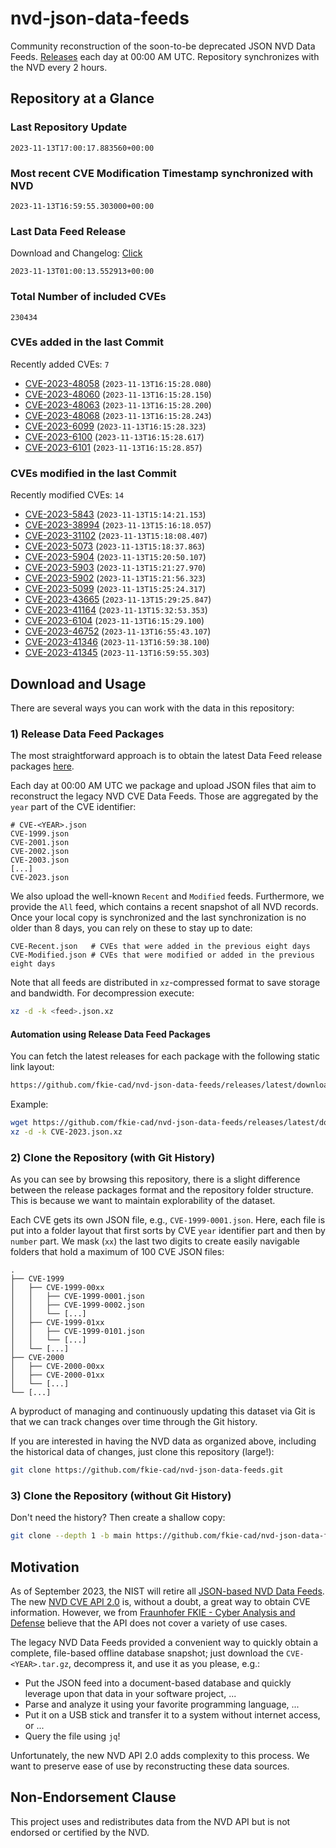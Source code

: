 # nvd-json-data-feeds

Community reconstruction of the soon-to-be deprecated JSON NVD Data Feeds. 
[Releases](https://github.com/fkie-cad/nvd-json-data-feeds/releases/latest) each day at 00:00 AM UTC.
Repository synchronizes with the NVD every 2 hours.

## Repository at a Glance

### Last Repository Update

```plain
2023-11-13T17:00:17.883560+00:00
```

### Most recent CVE Modification Timestamp synchronized with NVD

```plain
2023-11-13T16:59:55.303000+00:00
```

### Last Data Feed Release

Download and Changelog: [Click](https://github.com/fkie-cad/nvd-json-data-feeds/releases/latest)

```plain
2023-11-13T01:00:13.552913+00:00
```

### Total Number of included CVEs

```plain
230434
```

### CVEs added in the last Commit

Recently added CVEs: `7`

* [CVE-2023-48058](CVE-2023/CVE-2023-480xx/CVE-2023-48058.json) (`2023-11-13T16:15:28.080`)
* [CVE-2023-48060](CVE-2023/CVE-2023-480xx/CVE-2023-48060.json) (`2023-11-13T16:15:28.150`)
* [CVE-2023-48063](CVE-2023/CVE-2023-480xx/CVE-2023-48063.json) (`2023-11-13T16:15:28.200`)
* [CVE-2023-48068](CVE-2023/CVE-2023-480xx/CVE-2023-48068.json) (`2023-11-13T16:15:28.243`)
* [CVE-2023-6099](CVE-2023/CVE-2023-60xx/CVE-2023-6099.json) (`2023-11-13T16:15:28.323`)
* [CVE-2023-6100](CVE-2023/CVE-2023-61xx/CVE-2023-6100.json) (`2023-11-13T16:15:28.617`)
* [CVE-2023-6101](CVE-2023/CVE-2023-61xx/CVE-2023-6101.json) (`2023-11-13T16:15:28.857`)


### CVEs modified in the last Commit

Recently modified CVEs: `14`

* [CVE-2023-5843](CVE-2023/CVE-2023-58xx/CVE-2023-5843.json) (`2023-11-13T15:14:21.153`)
* [CVE-2023-38994](CVE-2023/CVE-2023-389xx/CVE-2023-38994.json) (`2023-11-13T15:16:18.057`)
* [CVE-2023-31102](CVE-2023/CVE-2023-311xx/CVE-2023-31102.json) (`2023-11-13T15:18:08.407`)
* [CVE-2023-5073](CVE-2023/CVE-2023-50xx/CVE-2023-5073.json) (`2023-11-13T15:18:37.863`)
* [CVE-2023-5904](CVE-2023/CVE-2023-59xx/CVE-2023-5904.json) (`2023-11-13T15:20:50.107`)
* [CVE-2023-5903](CVE-2023/CVE-2023-59xx/CVE-2023-5903.json) (`2023-11-13T15:21:27.970`)
* [CVE-2023-5902](CVE-2023/CVE-2023-59xx/CVE-2023-5902.json) (`2023-11-13T15:21:56.323`)
* [CVE-2023-5099](CVE-2023/CVE-2023-50xx/CVE-2023-5099.json) (`2023-11-13T15:25:24.317`)
* [CVE-2023-43665](CVE-2023/CVE-2023-436xx/CVE-2023-43665.json) (`2023-11-13T15:29:25.847`)
* [CVE-2023-41164](CVE-2023/CVE-2023-411xx/CVE-2023-41164.json) (`2023-11-13T15:32:53.353`)
* [CVE-2023-6104](CVE-2023/CVE-2023-61xx/CVE-2023-6104.json) (`2023-11-13T16:15:29.100`)
* [CVE-2023-46752](CVE-2023/CVE-2023-467xx/CVE-2023-46752.json) (`2023-11-13T16:55:43.107`)
* [CVE-2023-41346](CVE-2023/CVE-2023-413xx/CVE-2023-41346.json) (`2023-11-13T16:59:38.100`)
* [CVE-2023-41345](CVE-2023/CVE-2023-413xx/CVE-2023-41345.json) (`2023-11-13T16:59:55.303`)


## Download and Usage

There are several ways you can work with the data in this repository:

### 1) Release Data Feed Packages

The most straightforward approach is to obtain the latest Data Feed release packages [here](https://github.com/fkie-cad/nvd-json-data-feeds/releases/latest).

Each day at 00:00 AM UTC we package and upload JSON files that aim to reconstruct the legacy NVD CVE Data Feeds.
Those are aggregated by the `year` part of the CVE identifier:

```
# CVE-<YEAR>.json
CVE-1999.json
CVE-2001.json
CVE-2002.json
CVE-2003.json
[...]
CVE-2023.json
```

We also upload the well-known `Recent` and `Modified` feeds.
Furthermore, we provide the `All` feed, which contains a recent snapshot of all NVD records.
Once your local copy is synchronized and the last synchronization is no older than 8 days, you can rely on these to stay up to date:

```plain
CVE-Recent.json   # CVEs that were added in the previous eight days
CVE-Modified.json # CVEs that were modified or added in the previous eight days
```

Note that all feeds are distributed in `xz`-compressed format to save storage and bandwidth.
For decompression execute:

```sh
xz -d -k <feed>.json.xz
```


#### Automation using Release Data Feed Packages

You can fetch the latest releases for each package with the following static link layout:

```sh
https://github.com/fkie-cad/nvd-json-data-feeds/releases/latest/download/CVE-<YEAR>.json.xz
```

Example:

```sh
wget https://github.com/fkie-cad/nvd-json-data-feeds/releases/latest/download/CVE-2023.json.xz
xz -d -k CVE-2023.json.xz
```

### 2) Clone the Repository (with Git History)

As you can see by browsing this repository, there is a slight difference between the release packages format and the repository folder structure.
This is because we want to maintain explorability of the dataset.

Each CVE gets its own JSON file, e.g., `CVE-1999-0001.json`.
Here, each file is put into a folder layout that first sorts by CVE `year` identifier part and then by `number` part.
We mask (`xx`) the last two digits to create easily navigable folders that hold a maximum of 100 CVE JSON files:

```plain
.
├── CVE-1999
│   ├── CVE-1999-00xx
│   │   ├── CVE-1999-0001.json
│   │   ├── CVE-1999-0002.json
│   │   └── [...]
│   ├── CVE-1999-01xx
│   │   ├── CVE-1999-0101.json
│   │   └── [...]
│   └── [...]
├── CVE-2000
│   ├── CVE-2000-00xx
│   ├── CVE-2000-01xx
│   └── [...]
└── [...]
```

A byproduct of managing and continuously updating this dataset via Git is that we can track changes over time through the Git history.

If you are interested in having the NVD data as organized above, including the historical data of changes, just clone this repository (large!):

```sh
git clone https://github.com/fkie-cad/nvd-json-data-feeds.git
```

### 3) Clone the Repository (without Git History)

Don't need the history? Then create a shallow copy:

```sh
git clone --depth 1 -b main https://github.com/fkie-cad/nvd-json-data-feeds.git
```

## Motivation

As of September 2023, the NIST will retire all [JSON-based NVD Data Feeds](https://nvd.nist.gov/vuln/data-feeds#divRetirementBanner-1).
The new [NVD CVE API 2.0](https://nvd.nist.gov/developers/vulnerabilities) is, without a doubt, a great way to obtain CVE information.
However, we from [Fraunhofer FKIE - Cyber Analysis and Defense](https://www.fkie.fraunhofer.de/en/departments/cad.html) believe that the API does not cover a variety of use cases.

The legacy NVD Data Feeds provided a convenient way to quickly obtain a complete, file-based offline database snapshot; just download the `CVE-<YEAR>.tar.gz`, decompress it, and use it as you please, e.g.:

* Put the JSON feed into a document-based database and quickly leverage upon that data in your software project, ...
* Parse and analyze it using your favorite programming language, ...
* Put it on a USB stick and transfer it to a system without internet access, or ...
* Query the file using `jq`!

Unfortunately, the new NVD API 2.0 adds complexity to this process.
We want to preserve ease of use by reconstructing these data sources.

## Non-Endorsement Clause

This project uses and redistributes data from the NVD API but is not endorsed or certified by the NVD.